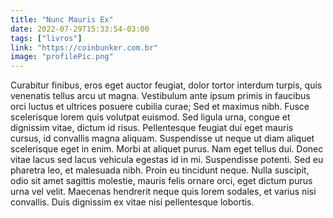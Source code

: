 ```yaml
---
title: "Nunc Mauris Ex"
date: 2022-07-29T15:33:54-03:00
tags: ["livros"]
link: "https://coinbunker.com.br"
image: "profilePic.png"
---
```

Curabitur finibus, eros eget auctor feugiat, dolor tortor interdum turpis, quis venenatis tellus arcu ut magna. Vestibulum ante ipsum primis in faucibus orci luctus et ultrices posuere cubilia curae; Sed et maximus nibh. Fusce scelerisque lorem quis volutpat euismod. Sed ligula urna, congue et dignissim vitae, dictum id risus. Pellentesque feugiat dui eget mauris cursus, id convallis magna aliquam. Suspendisse ut neque ut diam aliquet scelerisque eget in enim. Morbi at aliquet purus. Nam eget tellus dui. Donec vitae lacus sed lacus vehicula egestas id in mi. Suspendisse potenti. Sed eu pharetra leo, et malesuada nibh. Proin eu tincidunt neque. Nulla suscipit, odio sit amet sagittis molestie, mauris felis ornare orci, eget dictum purus urna vel velit. Maecenas hendrerit neque quis lorem sodales, et varius nisi convallis. Duis dignissim ex vitae nisi pellentesque lobortis. 
